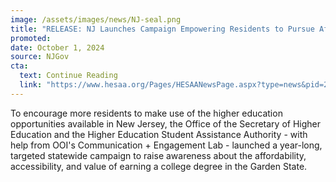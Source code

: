 ```yaml
---
image: /assets/images/news/NJ-seal.png
title: "RELEASE: NJ Launches Campaign Empowering Residents to Pursue Affordable, Accessible Degrees in the State"
promoted: 
date: October 1, 2024
source: NJGov
cta:
  text: Continue Reading
  link: "https://www.hesaa.org/Pages/HESAANewsPage.aspx?type=news&pid=279"
---
```


To encourage more residents to make use of the higher education opportunities available in New Jersey, the Office of the Secretary of Higher Education and the Higher Education Student Assistance Authority - with help from OOI's Communication + Engagement Lab -   launched a year-long, targeted statewide campaign to raise awareness about the affordability, accessibility, and value of earning a college degree in the Garden State.
